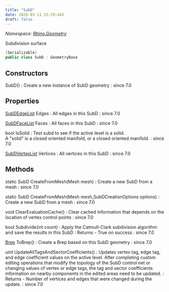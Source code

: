 ```yaml
---
title: "SubD"
date: 2020-03-11 15:29:44Z
draft: false
---
```


*Namespace: [Rhino.Geometry](../)*

Subdivision surface
```cs
[Serializable]
public class SubD : GeometryBase
```
## Constructors

SubD()
: Create a new instance of SubD geometry
: since 7.0
## Properties

[SubDEdgeList](/rhinocommon/rhino/geometry/collections/subdedgelist/) Edges
: All edges in this SubD
: since 7.0

[SubDFaceList](/rhinocommon/rhino/geometry/collections/subdfacelist/) Faces
: All faces in this SubD
: since 7.0

bool IsSolid
: Test subd to see if the active level is a solid.  
     A "solid" is a closed oriented manifold, or a closed oriented manifold.
: since 7.0

[SubDVertexList](/rhinocommon/rhino/geometry/collections/subdvertexlist/) Vertices
: All vertices in this SubD
: since 7.0
## Methods

static SubD CreateFromMesh(Mesh mesh)
: Create a new SubD from a mesh
: since 7.0

static SubD CreateFromMesh(Mesh mesh,SubDCreationOptions options)
: Create a new SubD from a mesh
: since 7.0

void ClearEvaluationCache()
: Clear cached information that depends on the location of vertex control points
: since 7.0

bool Subdivide(int count)
: Apply the Catmull-Clark subdivision algorithm and save the results in
     this SubD
: Returns - True on success
: since 7.0

[Brep](/rhinocommon/rhino/geometry/brep/) ToBrep()
: Create a Brep based on this SubD geometry
: since 7.0

uint UpdateAllTagsAndSectorCoefficients()
: Updates vertex tag, edge tag, and edge coefficient values on the active
     level. After completing custom editing operations that modify the
     topology of the SubD control net or changing values of vertex or edge
     tags, the tag and sector coefficients information on nearby components
     in the edited areas need to be updated.
: Returns - Number of vertices and edges that were changed during the update.
: since 7.0
